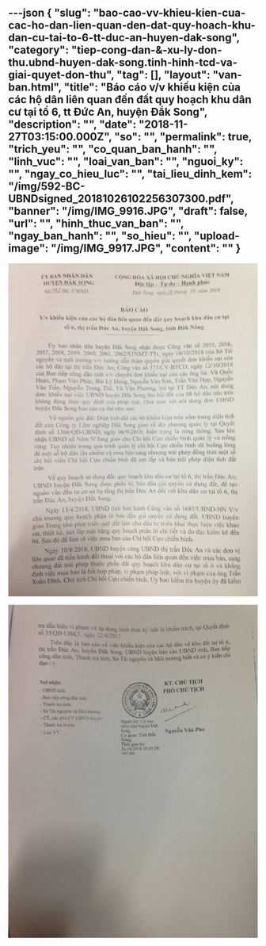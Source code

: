 ---json
{
    "slug": "bao-cao-vv-khieu-kien-cua-cac-ho-dan-lien-quan-den-dat-quy-hoach-khu-dan-cu-tai-to-6-tt-duc-an-huyen-dak-song",
    "category": "tiep-cong-dan-&-xu-ly-don-thu.ubnd-huyen-dak-song.tinh-hinh-tcd-va-giai-quyet-don-thu",
    "tag": [],
    "layout": "van-ban.html",
    "title": "Báo cáo v/v khiếu kiện của các hộ dân liên quan đến đất quy hoạch khu dân cư tại tổ 6, tt Đức An, huyện Đắk Song",
    "description": "",
    "date": "2018-11-27T03:15:00.000Z",
    "so": "",
    "permalink": true,
    "trich_yeu": "",
    "co_quan_ban_hanh": "",
    "linh_vuc": "",
    "loai_van_ban": "",
    "nguoi_ky": "",
    "ngay_co_hieu_luc": "",
    "tai_lieu_dinh_kem": "/img/592-BC-UBNDsigned_20181026102256307300.pdf",
    "banner": "/img/IMG_9916.JPG",
    "draft": false,
    "url": "",
    "hinh_thuc_van_ban": "",
    "ngay_ban_hanh": "",
    "so_hieu": "",
    "upload-image": "/img/IMG_9917.JPG",
    "__content__": ""
}
---
<p><img alt="" src="/img/IMG_9916.JPG" /></p>

<p><img alt="" src="/img/IMG_9917.JPG" /></p>
